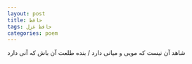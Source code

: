 ```yaml
---
layout: post
title: حافظ
tags: حافظ غزل
categories: poem
---
```


شاهد آن نیست که مویی و میانی دارد / بنده طلعت آن باش که آنی دارد